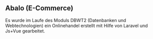## Abalo (E-Commerce)

Es wurde im Laufe des Moduls DBWT2 (Datenbanken und Webtechnologien) ein Onlinehandel erstellt mit Hilfe von Laravel und Js+Vue gearbeitet.
